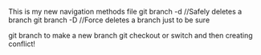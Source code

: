 This is my new navigation methods file
git branch -d <branch-name> //Safely deletes a branch
git branch -D <branch-name> //Force deletes a branch
just to be sure

git branch <name> to make a new branch 
git checkout or switch and then <name>
creating conflict!
